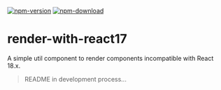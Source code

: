 [![npm-version](https://img.shields.io/npm/v/render-with-react17.svg)](https://www.npmjs.com/package/render-with-react17)
[![npm-download](https://img.shields.io/npm/dt/render-with-react17.svg)](https://www.npmjs.com/package/render-with-react17)

# render-with-react17
A simple util component to render components incompatible with React 18.x.

> README in development process...
